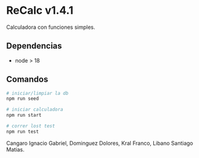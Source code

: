 # ReCalc v1.4.1

Calculadora con funciones simples.

## Dependencias

- node > 18

## Comandos

```bash
# iniciar/limpiar la db
npm run seed

# iniciar calculadora
npm run start

# correr lost test
npm run test
```
Cangaro Ignacio Gabriel,
Dominguez Dolores,
Kral Franco,
Libano Santiago Matias.
